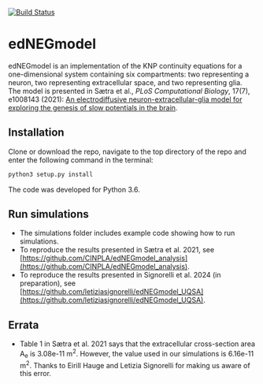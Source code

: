 [![Build Status](https://app.travis-ci.com/CINPLA/edNEGmodel.svg?branch=master)](https://app.travis-ci.com/CINPLA/edNEGmodel)

# edNEGmodel 

edNEGmodel is an implementation of the KNP continuity equations for a
one-dimensional system containing six compartments: two representing a neuron, two representing extracellular space, and two representing glia.
The model is presented in Sætra et al., *PLoS Computational Biology*, 17(7), e1008143 (2021): 
[An electrodiffusive neuron-extracellular-glia model for exploring
the genesis of slow potentials in the brain](https://journals.plos.org/ploscompbiol/article?id=10.1371/journal.pcbi.1008143).

## Installation 

Clone or download the repo, navigate to the top directory of the repo and enter the following
command in the terminal: 
```bash
python3 setup.py install
```

The code was developed for Python 3.6.

## Run simulations

* The simulations folder includes example code showing how to run simulations. 
* To reproduce the results presented in Sætra et al. 2021, see 
[https://github.com/CINPLA/edNEGmodel_analysis](https://github.com/CINPLA/edNEGmodel_analysis).
* To reproduce the results presented in Signorelli et al. 2024 (in preparation), see 
[https://github.com/letiziasignorelli/edNEGmodel_UQSA](https://github.com/letiziasignorelli/edNEGmodel_UQSA).

## Errata

* Table 1 in Sætra et al. 2021 says that the extracellular cross-section area A<sub>e</sub> is 3.08e-11 m<sup>2</sup>. 
However, the value used in our simulations is 6.16e-11 m<sup>2</sup>. 
Thanks to Eirill Hauge and Letizia Signorelli for making us aware of this error.
